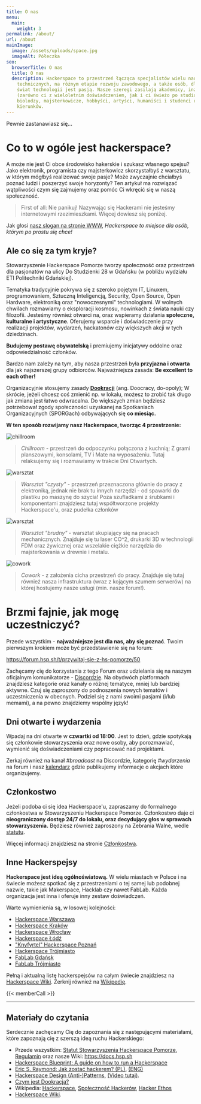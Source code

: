 ```yaml
---
title: O nas
menu:
  main:
    weight: 3
permalink: /about/
url: /about
mainImage:
  image: /assets/uploads/space.jpg
  imageAlt: Półeczka
seo:
  browserTitle: O nas
  title: O nas
  description: Hackerspace to przestrzeń łącząca specjalistów wielu nauk
    technicznych, na różnym etapie rozwoju zawodowego, a także osób, dla których
    świat technologii jest pasją. Nasze szeregi zasilają akademicy, inżynierowie
    (zarówno ci z wieloletnim doświadczeniem, jak i ci świeżo po studiach),
    biolodzy, majsterkowicze, hobbyści, artyści, humaniści i studenci różnych
    kierunków.
---
```

Pewnie zastanawiasz się... 
# Co to w ogóle jest hackerspace? 
A może nie jest Ci obce środowisko hakerskie i szukasz własnego spejsu? Jako elektronik, programista czy majsterkowicz skorzystałbyś z warsztatu, w którym mógłbyś realizować swoje pasje? Może zwyczajnie chciałbyś poznać ludzi i poszerzyć swoje horyzonty?
Ten artykuł ma rozwiązać wątpliwości czym się zajmujemy oraz pomóc Ci wkręcić się w naszą społeczność.

> First of all: Nie panikuj! Nazywając się Hackerami nie jesteśmy internetowymi rzezimieszkami. Więcej dowiesz się poniżej.

Jak głosi [nasz slogan na stronie WWW](https://hsp.sh), *Hackerspace to miejsce dla osób, którym po prostu się chce!* 

## Ale co się za tym kryje?

Stowarzyszenie Hackerspace Pomorze tworzy społeczność oraz przestrzeń dla pasjonatów na ulicy Do Studzienki 28 w Gdańsku (w pobliżu wydziału ETI Politechniki Gdańskiej). 


Tematyka tradycyjnie pokrywa się z szeroko pojętym IT, Linuxem, programowaniem, Sztuczną Inteligencją, Security, Open Source, Open Hardware, elektroniką oraz "nowoczesnymi" technologiami. W wolnych chwilach rozmawiamy o eksploracji kosmosu, nowinkach z świata nauki czy filozofii. 
Jesteśmy również otwarci na, oraz wspieramy działania **społeczne, kulturalne i artystyczne**. Oferujemy wsparcie i doświadczenie przy realizacji projektów, wydarzeń, hackatonów czy większych akcji w tych dziedzinach.

**Budujemy postawę obywatelską** i premiujemy inicjatywy oddolne oraz odpowiedzialność członków.

Bardzo nam zależy na tym, aby nasza przestrzeń była **przyjazna i otwarta** dla jak najszerszej grupy odbiorców. 
Najważniejsza zasada: **Be excellent to each other!**

Organizacyjnie stosujemy zasady **[Dookracji](https://communitywiki.org/wiki/DoOcracy)** (ang. Doocracy, do-opoly); W skrócie, jeżeli chcesz coś zmienić np. w lokalu, możesz to zrobić tak długo jak zmiana jest łatwo odwracalna. Do większych zmian będziesz potrzebował zgody społeczności uzyskanej na Spotkaniach Organizacyjnych (SPORGach) odbywających się **co miesiąc.**

**W ten sposób rozwijamy nasz Hackerspace, tworząc 4 przestrzenie:**

![chillroom](/assets/uploads/image-1.jpg "chillroom")
> *Chillroom* - przestrzeń do odpoczynku połączona z kuchnią; Z grami planszowymi, konsolami, TV i Mate na wyposażeniu. Tutaj relaksujemy się i rozmawiamy w trakcie Dni Otwartych.


![warsztat](/assets/uploads/image-2.jpg "Warsztat")
> *Warsztat "czysty"* - przestrzeń przeznaczona głównie do pracy z elektroniką, jednak nie brak tu innych narzędzi - od spawarki do plastiku po maszynę do szycia! Poza szufladkami z śrubkami i komponentami znajdziesz tutaj współtworzone projekty Hackerspace'u, oraz pudełka członków


![warsztat](/assets/uploads/image-4.jpg "Warsztat")
> *Warsztat "brudny"* - warsztat skupiający się na pracach mechanicznych. Znajduje się tu laser CO^2, drukarki 3D w technologii FDM oraz żywicznej oraz wszelakie ciężkie narzędzia do majsterkowania w drewnie i metalu. 


![cowork](/assets/uploads/image-3.jpg "Cowork")
> *Cowork* - z założenia cicha przestrzeń do pracy. Znajduje się tutaj również nasza infrastruktura (wraz z kojącym szumem serwerów) na której hostujemy nasze usługi (min. nasze forum!).


# Brzmi fajnie, jak mogę uczestniczyć?

Przede wszystkim - **najważniejsze jest dla nas, aby się poznać**. Twoim pierwszym krokiem może być przedstawienie się na forum:

https://forum.hsp.sh/t/przywitaj-sie-z-hs-pomorze/50

Zachęcamy cię do korzystania z tego Forum oraz udzielania się na naszym oficjalnym komunikatorze - [Discordzie](https://hsp.sh/discord). Na obydwóch platformach znajdziesz kategorie oraz kanały o różnej tematyce, mniej lub bardziej aktywne. Czuj się zaproszony do podnoszenia nowych tematów i uczestniczenia w obecnych. Podziel się z nami swoimi pasjami (i/lub memami), a na pewno znajdziemy wspólny język!

## Dni otwarte i wydarzenia

Wpadaj na dni otwarte w **czwartki od 18:00**. Jest to dzień, gdzie spotykają się członkowie stowarzyszenia oraz nowe osoby, aby porozmawiać, wymienić się doświadczeniami czy popracować nad projektami. 

Zerkaj również na kanał *#broadcast* na Discordzie, kategorię *#wydarzenia* na forum i nasz [kalendarz](https://hsp.sh/calendar) gdzie publikujemy informacje o akcjach które organizujemy.

## Członkostwo

Jeżeli podoba ci się idea Hackerspace'u, zapraszamy do formalnego członkostwa w Stowarzyszeniu Hackerspace Pomorze. Członkostwo daje ci **nieograniczony dostęp 24/7 do lokalu, oraz decydujący głos w sprawach stowarzyszenia.** Będziesz również zaproszony na Zebrania Walne, wedle [statutu](https://hsp.sh/statut).

Więcej informacji znajdziesz na stronie [Członkostwa](https://hsp.sh/membership).

## Inne Hackerspejsy

**Hackerspace jest ideą ogólnoświatową.** W wielu miastach w Polsce i na świecie możesz spotkać się z przestrzeniami o tej samej lub podobnej nazwie, takie jak Makerspace, Hacklab czy nawet FabLab. Każda organizacja jest inna i oferuje inny zestaw doświadczeń.

Warte wymienienia są, w losowej kolejności:

* [Hackerspace Warszawa](https://hackerspace.pl)
* [Hackerspace Kraków](https://hackerspace-krk.pl)
* [Hackerspace Wrocław](https://hswro.org)
* [Hackerspace Łódź](https://lodz.hackerspace.pl)
* ["Knyfyrtel" Hackerspace Poznań](https://hspoz.pl/)
* [Hackerspace Trójmiasto](https://hs3.pl)
* [FabLab Gdańsk](https://fablab.gdansk.pl/)
* [FabLab Trójmiasto](https://fablabt.org)

Pełną i aktualną listę hackerspejsów na całym świecie znajdziesz na [Hackerspace Wiki](https://wiki.hackerspaces.org/Poland). Zerknij również na [Wikipedię](https://pl.wikipedia.org/wiki/Hackerspace).

{{< memberCall >}}

- - -

## Materiały do czytania

Serdecznie zachęcamy Cię do zapoznania się z następującymi materiałami, które zapoznają cię z szerszą ideą ruchu Hackerskiego:

* Przede wszystkim: [Statut Stowarzyszenia Hackerspace Pomorze](https://hsp.sh/statut), [Regulamin](https://docs.hsp.sh/regulamin) oraz nasze Wiki: https://docs.hsp.sh
* [Hackerspace Blueprint: A guide on how to run a Hackerspace](https://hackerspace.design/)
* [Eric S. Raymond: Jak zostać hackerem? (PL)](https://web.archive.org/web/20060701154700/http://sokrates.mimuw.edu.pl:80/~sebek/hacker-howto.html), [(ENG)](http://catb.org/~esr/faqs/hacker-howto.html)
* [Hackerspace Design (Anti-)Patterns](https://wiki.hackerspaces.org/Design_Patterns), [(Video tutaj)](https://www.youtube.com/watch?v=RPUSQBXBrtk).
* [Czym jest Dookracja?](https://communitywiki.org/wiki/DoOcracy)
* Wikipedia: [Hackerspace](https://pl.wikipedia.org/wiki/Hackerspace), [Społeczność Hackerów](https://pl.wikipedia.org/wiki/Spo%C5%82eczno%C5%9B%C4%87_haker%C3%B3w), [Hacker Ethos](https://en.wikipedia.org/wiki/Hacker_ethic)
* [Hackerspace Wiki](https://wiki.hackerspaces.org/Poland).